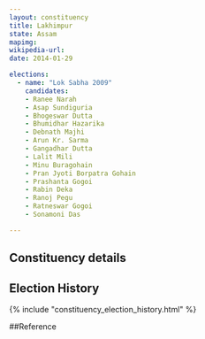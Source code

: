 ```yaml
---
layout: constituency
title: Lakhimpur
state: Assam
mapimg: 
wikipedia-url: 
date: 2014-01-29

elections: 
  - name: "Lok Sabha 2009"
    candidates: 
    - Ranee Narah 
    - Asap Sundiguria 
    - Bhogeswar Dutta 
    - Bhumidhar Hazarika 
    - Debnath Majhi 
    - Arun Kr. Sarma 
    - Gangadhar Dutta 
    - Lalit Mili 
    - Minu Buragohain 
    - Pran Jyoti Borpatra Gohain 
    - Prashanta Gogoi 
    - Rabin Deka 
    - Ranoj Pegu 
    - Ratneswar Gogoi 
    - Sonamoni Das 

---
```

## Constituency details


## Election History
{% include "constituency_election_history.html" %}

##Reference
